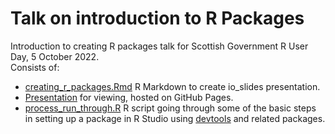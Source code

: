 # Talk on introduction to R Packages
Introduction to creating R packages talk for Scottish Government R User Day, 5 October 2022.  
Consists of:
- [creating_r_packages.Rmd](https://github.com/tomwilsonsco/rpackage-talk/blob/main/creating_r_packages.Rmd) R Markdown to create io_slides presentation.
- [Presentation](https://tomwilsonsco.github.io/rpackage-talk/#1) for viewing, hosted on GitHub Pages.
- [process_run_through.R](https://github.com/tomwilsonsco/rpackage-talk/blob/main/process_run_through.R) R script going through some of the basic steps in setting up a package in R Studio using [devtools](https://cran.r-project.org/web/packages/devtools/index.html) and related packages.

